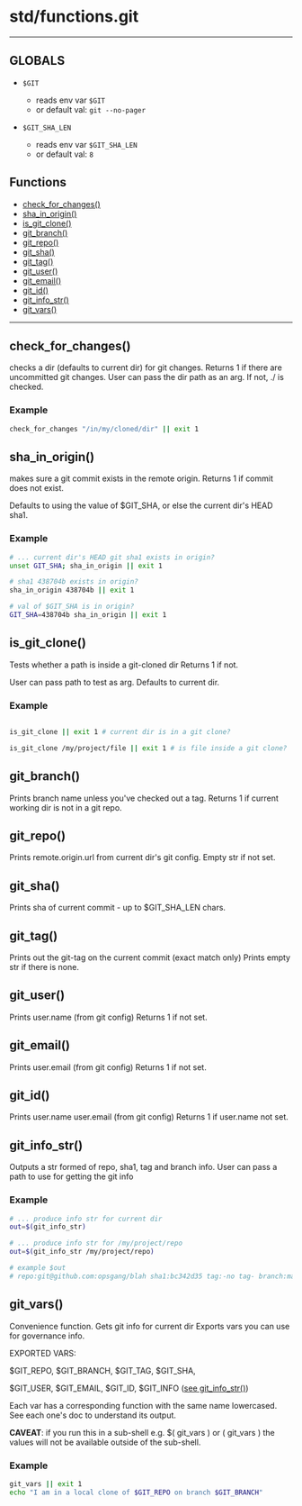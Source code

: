 # std/functions.git
---
## GLOBALS

* `$GIT`
    * reads env var `$GIT`
    * or default val: `git --no-pager`

* `$GIT_SHA_LEN`
    * reads env var `$GIT_SHA_LEN`
    * or default val: `8`


## Functions

* [check\_for\_changes()](#check_for_changes)
* [sha\_in\_origin()](#sha_in_origin)
* [is\_git\_clone()](#is_git_clone)
* [git\_branch()](#git_branch)
* [git\_repo()](#git_repo)
* [git\_sha()](#git_sha)
* [git\_tag()](#git_tag)
* [git\_user()](#git_user)
* [git\_email()](#git_email)
* [git\_id()](#git_id)
* [git\_info\_str()](#git_info_str)
* [git\_vars()](#git_vars)

---

## check\_for\_changes()

checks a dir (defaults to current dir) for git changes.
Returns 1 if there are uncommitted git changes.
User can pass the dir path as an arg. If not, ./ is checked.

### Example

```bash
check_for_changes "/in/my/cloned/dir" || exit 1

```

## sha\_in\_origin()

makes sure a git commit exists in the remote origin.
Returns 1 if commit does not exist.

Defaults to using the value of $GIT_SHA, or else the
current dir's HEAD sha1.

### Example

```bash
# ... current dir's HEAD git sha1 exists in origin?
unset GIT_SHA; sha_in_origin || exit 1

# sha1 438704b exists in origin?
sha_in_origin 438704b || exit 1

# val of $GIT_SHA is in origin?
GIT_SHA=438704b sha_in_origin || exit 1

```

## is\_git\_clone()

Tests whether a path is inside a git-cloned dir
Returns 1 if not.

User can pass path to test as arg. Defaults to current dir.

### Example

```bash

is_git_clone || exit 1 # current dir is in a git clone?

is_git_clone /my/project/file || exit 1 # is file inside a git clone?

```

## git\_branch()

Prints branch name unless you've checked out a tag.
Returns 1 if current working dir is not in a git repo.
## git\_repo()

Prints remote.origin.url from current dir's git config.
Empty str if not set.
## git\_sha()

Prints sha of current commit - up to $GIT\_SHA\_LEN chars.
## git\_tag()

Prints out the git-tag on the current commit (exact match only)
Prints empty str if there is none.
## git\_user()

Prints user.name (from git config)
Returns 1 if not set.
## git\_email()

Prints user.email (from git config)
Returns 1 if not set.
## git\_id()

Prints user.name user.email (from git config)
Returns 1 if user.name not set.
## git\_info\_str()

Outputs a str formed of repo, sha1, tag and branch info.
User can pass a path to use for getting the git info

### Example

```bash
# ... produce info str for current dir
out=$(git_info_str)

# ... produce info str for /my/project/repo
out=$(git_info_str /my/project/repo)

# example $out
# repo:git@github.com:opsgang/blah sha1:bc342d35 tag:-no tag- branch:master

```

## git\_vars()

Convenience function. Gets git info for current dir
Exports vars you can use for governance info.

EXPORTED VARS:

 $GIT\_REPO, $GIT\_BRANCH, $GIT\_TAG, $GIT\_SHA,

 $GIT\_USER, $GIT\_EMAIL, $GIT\_ID, $GIT\_INFO ([see git\_info\_str()](#git_info_str))

Each var has a corresponding function with the same name lowercased. See each
one's doc to understand its output.

**CAVEAT**: if you run this in a sub-shell e.g. $( git\_vars ) or ( git\_vars )
the values will not be available outside of the sub-shell.

### Example

```bash
git_vars || exit 1
echo "I am in a local clone of $GIT_REPO on branch $GIT_BRANCH"

```

